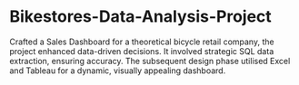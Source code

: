 # Bikestores-Data-Analysis-Project
Crafted a Sales Dashboard for a theoretical bicycle retail company, the project enhanced data-driven decisions. It involved strategic SQL data extraction, ensuring accuracy. The subsequent design phase utilised Excel and Tableau for a dynamic, visually appealing dashboard.
